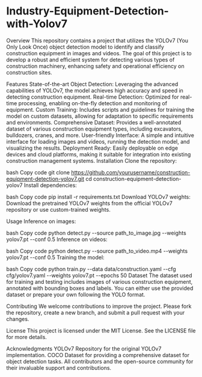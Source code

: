 # Industry-Equipment-Detection-with-Yolov7


Overview
This repository contains a project that utilizes the YOLOv7 (You Only Look Once) object detection model to identify and classify construction equipment in images and videos. The goal of this project is to develop a robust and efficient system for detecting various types of construction machinery, enhancing safety and operational efficiency on construction sites.

Features
State-of-the-art Object Detection: Leveraging the advanced capabilities of YOLOv7, the model achieves high accuracy and speed in detecting construction equipment.
Real-time Detection: Optimized for real-time processing, enabling on-the-fly detection and monitoring of equipment.
Custom Training: Includes scripts and guidelines for training the model on custom datasets, allowing for adaptation to specific requirements and environments.
Comprehensive Dataset: Provides a well-annotated dataset of various construction equipment types, including excavators, bulldozers, cranes, and more.
User-friendly Interface: A simple and intuitive interface for loading images and videos, running the detection model, and visualizing the results.
Deployment Ready: Easily deployable on edge devices and cloud platforms, making it suitable for integration into existing construction management systems.
Installation
Clone the repository:

bash
Copy code
git clone https://github.com/yourusername/construction-equipment-detection-yolov7.git
cd construction-equipment-detection-yolov7
Install dependencies:

bash
Copy code
pip install -r requirements.txt
Download YOLOv7 weights:
Download the pretrained YOLOv7 weights from the official YOLOv7 repository or use custom-trained weights.

Usage
Inference on images:

bash
Copy code
python detect.py --source path_to_image.jpg --weights yolov7.pt --conf 0.5
Inference on videos:

bash
Copy code
python detect.py --source path_to_video.mp4 --weights yolov7.pt --conf 0.5
Training the model:

bash
Copy code
python train.py --data data/construction.yaml --cfg cfg/yolov7.yaml --weights yolov7.pt --epochs 50
Dataset
The dataset used for training and testing includes images of various construction equipment, annotated with bounding boxes and labels. You can either use the provided dataset or prepare your own following the YOLO format.

Contributing
We welcome contributions to improve the project. Please fork the repository, create a new branch, and submit a pull request with your changes.

License
This project is licensed under the MIT License. See the LICENSE file for more details.

Acknowledgments
YOLOv7 Repository for the original YOLOv7 implementation.
COCO Dataset for providing a comprehensive dataset for object detection tasks.
All contributors and the open-source community for their invaluable support and contributions.
